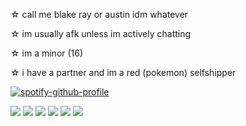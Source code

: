 ☆ call me blake ray or austin idm whatever

☆ im usually afk unless im actively chatting

☆ im a minor (16)

☆ i have a partner and im a red (pokemon) selfshipper 

[![spotify-github-profile](https://spotify-github-profile.kittinanx.com/api/view?uid=q0racsfnw7djk1orr25r8769o&cover_image=true&theme=natemoo-re&show_offline=false&background_color=121212&interchange=true&bar_color=be2727&bar_color_cover=false)](https://github.com/kittinan/spotify-github-profile)

![](https://img.pokemondb.net/sprites/black-white/anim/normal/pikachu.gif) ![](https://archives.bulbagarden.net/media/upload/9/9a/Spr_B2W2_Red.png) ![](https://img.pokemondb.net/sprites/black-white/anim/normal/charizard.gif) ![](https://img.pokemondb.net/sprites/black-white/anim/shiny/feraligatr.gif) ![](https://archives.bulbagarden.net/media/upload/a/a5/Spr_HGSS_Ethan.png) ![](https://img.pokemondb.net/sprites/black-white/anim/normal/typhlosion.gif)
